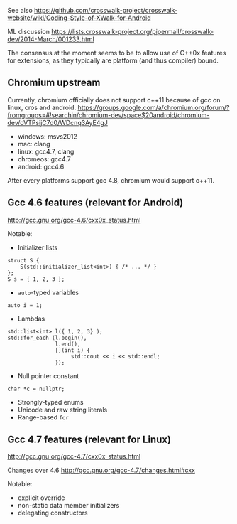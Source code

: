 See also https://github.com/crosswalk-project/crosswalk-website/wiki/Coding-Style-of-XWalk-for-Android

ML discussion https://lists.crosswalk-project.org/pipermail/crosswalk-dev/2014-March/001233.html

The consensus at the moment seems to be to allow use of C++0x features for extensions, as they typically are platform (and thus compiler) bound.

## Chromium upstream

Currently, chromium officially does not support c++11 because of gcc on linux, cros and android. 
https://groups.google.com/a/chromium.org/forum/?fromgroups=#!searchin/chromium-dev/space$20android/chromium-dev/oVTPsijC7d0/WDcnq3AyE4gJ
* windows: msvs2012
* mac: clang
* linux: gcc4.7, clang
* chromeos: gcc4.7
* android: gcc4.6

After every platforms support gcc 4.8, chromium would support c++11.

## Gcc 4.6 features (relevant for Android)

http://gcc.gnu.org/gcc-4.6/cxx0x_status.html

Notable:
* Initializer lists
```
struct S {
    S(std::initializer_list<int>) { /* ... */ }
};
S s = { 1, 2, 3 };
```

* `auto`-typed variables
```
auto i = 1;
```

* Lambdas
```
std::list<int> l({ 1, 2, 3} );
std::for_each (l.begin(),
               l.end(), 
               [](int i) {
                    std::cout << i << std::endl;
               });
```

* Null pointer constant
```
char *c = nullptr;
```

* Strongly-typed enums
* Unicode and raw string literals
* Range-based `for`

## Gcc 4.7 features (relevant for Linux)

http://gcc.gnu.org/gcc-4.7/cxx0x_status.html

Changes over 4.6 http://gcc.gnu.org/gcc-4.7/changes.html#cxx

Notable:
* explicit override
* non-static data member initializers
* delegating constructors
